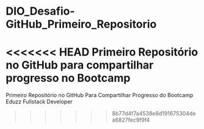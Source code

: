 # DIO_Desafio-GitHub_Primeiro_Repositorio
<<<<<<< HEAD
Primeiro Repositório no GitHub para compartilhar progresso no Bootcamp
=======
Primeiro Repositório no GitHub Para Compartilhar Progresso do Bootcamp Eduzz Fullstack Developer
>>>>>>> 8b77d4f7a4538e8d191675304dea6827fec9f9f4
